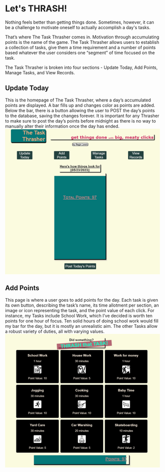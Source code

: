# Let's THRASH!

Nothing feels better than getting things done.  Sometimes, however, it can be a challenge to motivate oneself to actually accomplish a day's tasks.

That’s where The Task Thrasher comes in.  Motivation through accumulating points is the name of the game.  The Task Thrasher allows users to establish a collection of tasks, give them a time requirement and a number of points based whatever the user considers one “segment” of time focused on the task.

The Task Thrasher is broken into four sections - Update Today, Add Points, Manage Tasks, and View Records.

## Update Today
This is the homepage of The Task Thrasher, where a day’s accumulated points are displayed.  A bar fills up and changes color as points are added.  Below the bar, there is a button allowing the user to POST the day’s points to the database, saving the changes forever.
It is important for any Thrasher to make sure to post the day’s points before midnight as there is no way to manually alter their information once the day has ended.
![Update Today](images/Update%20Today.jpg)

## Add Points
This page is where a user goes to add points for the day.  Each task is given its own button, describing the task’s name, its time allotment per section, an image or icon representing the task, and the point value of each click.
For instance, my Tasks include School Work, which I’ve decided is worth ten points for one hour of focus.  Ten solid hours of doing school work would fill my bar for the day, but it is mostly an unrealistic aim.  The other Tasks allow a robust variety of duties, all with varying values.
![Add Points](images/Add%20Points.jpg)

## 